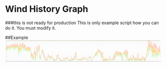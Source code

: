# Wind History Graph

###this is not ready for production
This is only example script how you can do it. You must modify it.

##Example
![example](https://raw.githubusercontent.com/tito10047/wind_graph/master/700.png)
